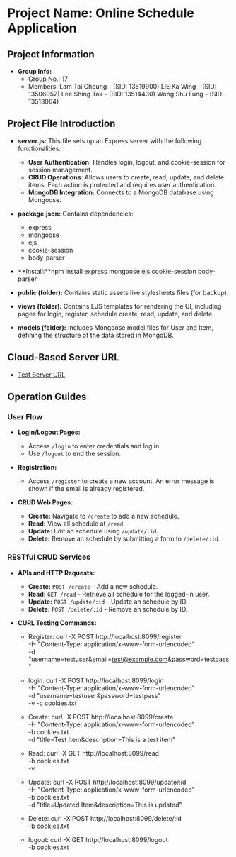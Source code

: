 # Project Name: Online Schedule Application

## Project Information
- **Group Info:** 
  - Group No.: 17
  - Members: 
  Lam Tai Cheung -  (SID: 13519900)
  LIE Ka Wing  -  (SID: 13506952)
  Lee Shing Tak  -  (SID: 13514430)
  Wong Shu Fung  -  (SID: 13513064)
    
## Project File Introduction
- **server.js:** This file sets up an Express server with the following functionalities:
  - **User Authentication:** Handles login, logout, and cookie-session for session management.
  - **CRUD Operations:** Allows users to create, read, update, and delete items. Each action is protected and requires user authentication.
  - **MongoDB Integration:** Connects to a MongoDB database using Mongoose.

- **package.json:** Contains dependencies:
  - express
  - mongoose
  - ejs
  - cookie-session
  - body-parser
  
- **Install:**npm install express mongoose ejs cookie-session body-parser

- **public (folder):** Contains static assets like stylesheets files (for backup).

- **views (folder):** Contains EJS templates for rendering the UI, including pages for login, register, schedule create, read, update, and delete.

- **models (folder):** Includes Mongoose model files for User and Item, defining the structure of the data stored in MongoDB.

## Cloud-Based Server URL
- [Test Server URL](https://.render.com/)

## Operation Guides

### User Flow
- **Login/Logout Pages:**
  - Access `/login` to enter credentials and log in.
  - Use `/logout` to end the session.

- **Registration:**
  - Access `/register` to create a new account. An error message is shown if the email is already registered.

- **CRUD Web Pages:**
  - **Create:** Navigate to `/create` to add a new schedule.
  - **Read:** View all schedule at `/read`.
  - **Update:** Edit an schedule using `/update/:id`.
  - **Delete:** Remove an schedule by submitting a form to `/delete/:id`.
  
### RESTful CRUD Services
- **APIs and HTTP Requests:**
  - **Create:** `POST /create` - Add a new schedule.
  - **Read:** `GET /read` - Retrieve all schedule for the logged-in user.
  - **Update:** `POST /update/:id` - Update an schedule by ID.
  - **Delete:** `POST /delete/:id` - Remove an schedule by ID.
  
- **CURL Testing Commands:**
  - Register: curl -X POST http://localhost:8099/register \
  -H "Content-Type: application/x-www-form-urlencoded" \
  -d "username=testuser&email=test@example.com&password=testpass"
  
  - login: curl -X POST http://localhost:8099/login \
  -H "Content-Type: application/x-www-form-urlencoded" \
  -d "username=testuser&password=testpass" \
  -v -c cookies.txt
  
  - Create: curl -X POST http://localhost:8099/create \
  -H "Content-Type: application/x-www-form-urlencoded" \
  -b cookies.txt \
  -d "title=Test Item&description=This is a test item"
  
  - Read: curl -X GET http://localhost:8099/read \
  -b cookies.txt \
  -v
  
  - Update: curl -X POST http://localhost:8099/update/:id \
  -H "Content-Type: application/x-www-form-urlencoded" \
  -b cookies.txt \
  -d "title=Updated Item&description=This is updated"

  - Delete: curl -X POST http://localhost:8099/delete/:id \
  -b cookies.txt
  
  - logout: curl -X GET http://localhost:8099/logout \
  -b cookies.txt
